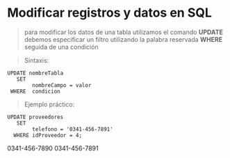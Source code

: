 # Modificar registros y datos en SQL

> para modificar los datos de una tabla utilizamos el comando **UPDATE**
> debemos especificar un filtro utilizando la palabra reservada **WHERE** seguida de una condición

> Sintaxis:  

    UPDATE nombreTabla  
       SET  
            nombreCampo = valor  
     WHERE  condicion


> Ejemplo práctico: 

    UPDATE proveedores  
       SET  
            telefono = '0341-456-7891' 
      WHERE idProveedor = 4;  


0341-456-7890
0341-456-7891